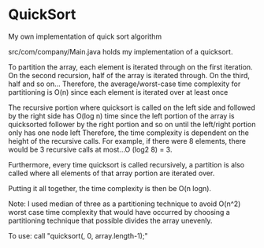 # QuickSort
My own implementation of quick sort algorithm

src/com/company/Main.java holds my implementation of a quicksort. 
 
To partition the array, each element is iterated through on the first iteration. On the second recursion, half of the array is iterated through. On the third, half and so on...
Therefore, the average/worst-case time complexity for partitioning is O(n) since each element is iterated over at least once

The recursive portion where quicksort is called on the left side and followed by the right side has O(log n) time since the left portion of the array is quicksorted
follower by the right portion and so on until the left/right portion only has one node left
Therefore, the time complexity is dependent on the height of the recursive calls. For example, if there were 8 elements, there would be 3 recursive calls at most...O (log2 8) = 3.

Furthermore, every time quicksort is called recursively, a partition is also called where all elements of that array portion are iterated over.

Putting it all together, the time complexity is then be O(n logn).

Note: I used median of three as a partitioning technique to avoid O(n^2) worst case time complexity that would have occurred by choosing a partitioning technique that possible
divides the array unevenly.

To use:
call "quicksort(<array>, 0, array.length-1);"
